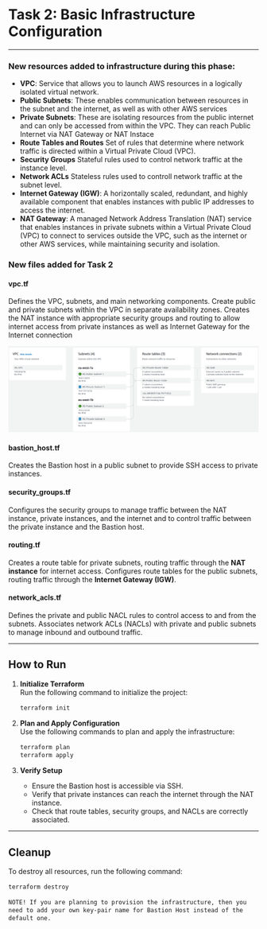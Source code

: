 # Task 2: Basic Infrastructure Configuration

---

### New resources added to infrastructure during this phase:

- **VPC**: Service that allows you to launch AWS resources in a logically isolated virtual network.
- **Public Subnets**: These enables communication between resources in the subnet and the internet, as well as with other AWS services
- **Private Subnets**: These are isolating resources from the public internet and can only be accessed from within the VPC. They can reach Public Internet via NAT Gateway or NAT Instace
- **Route Tables and Routes** Set of rules that determine where network traffic is directed within a Virtual Private Cloud (VPC).
- **Security Groups** Stateful rules used to control network traffic at the instance level.
- **Network ACLs** Stateless rules used to controll network traffic at the subnet level.
- **Internet Gateway (IGW)**: A horizontally scaled, redundant, and highly available component that enables instances with public IP addresses to access the internet.
- **NAT Gateway**: A managed Network Address Translation (NAT) service that enables instances in private subnets within a Virtual Private Cloud (VPC) to connect to services outside the VPC, such as the internet or other AWS services, while maintaining security and isolation.

### New files added for Task 2

#### **vpc.tf**

Defines the VPC, subnets, and main networking components. Create public and private subnets within the VPC in separate availability zones. Creates the NAT instance with appropriate security groups and routing to allow internet access from private instances as well as Internet Gateway for the Internet connection

![VPC Resources](image.png)

#### **bastion_host.tf**

Creates the Bastion host in a public subnet to provide SSH access to private instances.

#### **security_groups.tf**

Configures the security groups to manage traffic between the NAT instance, private instances, and the internet and to control traffic between the private instance and the Bastion host.

#### **routing.tf**

Creates a route table for private subnets, routing traffic through the **NAT instance** for internet access. Configures route tables for the public subnets, routing traffic through the **Internet Gateway (IGW)**.

#### **network_acls.tf**

Defines the private and public NACL rules to control access to and from the subnets. Associates network ACLs (NACLs) with private and public subnets to manage inbound and outbound traffic.

---

## How to Run

1. **Initialize Terraform**  
   Run the following command to initialize the project:

   ```bash
   terraform init
   ```

2. **Plan and Apply Configuration**  
   Use the following commands to plan and apply the infrastructure:

   ```bash
   terraform plan
   terraform apply
   ```

3. **Verify Setup**
   - Ensure the Bastion host is accessible via SSH.
   - Verify that private instances can reach the internet through the NAT instance.
   - Check that route tables, security groups, and NACLs are correctly associated.

---

## Cleanup

To destroy all resources, run the following command:

```bash
terraform destroy
```

```
NOTE! If you are planning to provision the infrastructure, then you need to add your own key-pair name for Bastion Host instead of the default one.
```
